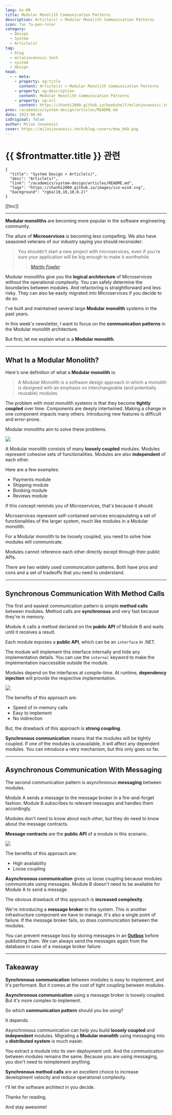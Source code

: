 ```yaml
---
lang: ko-KR
title: Modular Monolith Communication Patterns
description: Article(s) > Modular Monolith Communication Patterns
icon: fas fa-pen-ruler
category: 
  - Design
  - System
  - Article(s)
tag: 
  - blog
  - milanjovanovic.tech
  - system
  - design
head:
  - - meta:
    - property: og:title
      content: Article(s) > Modular Monolith Communication Patterns
    - property: og:description
      content: Modular Monolith Communication Patterns
    - property: og:url
      content: https://chanhi2000.github.io/bookshelf/milanjovanovic.tech/modular-monolith-communication-patterns.html
prev: /academics/system-design/articles/README.md
date: 2023-08-05
isOriginal: false
author: Milan Jovanović
cover: https://milanjovanovic.tech/blog-covers/mnw_049.png
---
```


# {{ $frontmatter.title }} 관련

```component VPCard
{
  "title": "System Design > Article(s)",
  "desc": "Article(s)",
  "link": "/academics/system-design/articles/README.md",
  "logo": "https://chanhi2000.github.io/images/ico-wind.svg",
  "background": "rgba(10,10,10,0.2)"
}
```

[[toc]]

---

<SiteInfo
  name="Modular Monolith Communication Patterns"
  desc="Modular monoliths are becoming more popular in the software engineering community. The allure of Microservices is becoming less compelling. We also have seasoned veterans of our industry saying you should reconsider: > You shouldn't start a new project with microservices, even if you're sure your application will be big enough to make it worthwhile. — Martin Fowler Modular monoliths give you the logical architecture of Microservices without the operational complexity. You can safely determine the boundaries between modules. And refactoring is straightforward and less risky. They can also be easily migrated into Microservices if you decide to do so. I've built and maintained several Modular monolith systems in the past years."
  url="https://milanjovanovic.tech/blog/modular-monolith-communication-patterns/"
  logo="https://milanjovanovic.tech/profile_favicon.png"
  preview="https://milanjovanovic.tech/blog-covers/mnw_049.png?imwidth=1920"/>

**Modular monoliths** are becoming more popular in the software engineering community.

The allure of **Microservices** is becoming less compelling. We also have seasoned veterans of our industry saying you should reconsider:

> You shouldn't start a new project with microservices, even if you're sure your application will be big enough to make it worthwhile.
>
>> *[<VPIcon icon="fas fa-globe"/>Martin Fowler](https://martinfowler.com/bliki/MonolithFirst.html)*

Modular monoliths give you the **logical architecture** of Microservices without the operational complexity. You can safely determine the boundaries between modules. And refactoring is straightforward and less risky. They can also be easily migrated into Microservices if you decide to do so.

I've built and maintained several large **Modular monolith** systems in the past years.

In this week's newsletter, I want to focus on the **communication patterns** in the Modular monolith architecture.

But first, let me explain what is a **Modular monolith**.

---

## What Is a Modular Monolith?

Here's one definition of what a **Modular monolith** is:

> A Modular Monolith is a software design approach in which a monolith is designed with an emphasis on interchangeable (and potentially reusable) modules.

The problem with most monolith systems is that they become **tightly coupled** over time. Components are deeply intertwined. Making a change in one component impacts many others. Introducing new features is difficult and error-prone.

Modular monoliths aim to solve these problems.

![](https://milanjovanovic.tech/blogs/mnw_049/modular_monolith_diagram.png?imwidth=3840)

A Modular monolith consists of many **loosely coupled** modules. Modules represent cohesive sets of functionalities. Modules are also **independent** of each other.

Here are a few examples:

- Payments module
- Shipping module
- Booking module
- Reviews module

If this concept reminds you of Microservices, that's because it should.

Microservices represent self-contained services encapsulating a set of functionalities of the larger system, much like modules in a Modular monolith.

For a Modular monolith to be loosely coupled, you need to solve how modules will communicate.

Modules cannot reference each other directly except through their public APIs.

There are two widely used communication patterns. Both have pros and cons and a set of tradeoffs that you need to understand.

---

## Synchronous Communication With Method Calls

The first and easiest communication pattern is simple **method calls** between modules. Method calls are **synchronous** and very fast because they're in memory.

Module A calls a method declared on the **public API** of Module B and waits until it receives a result.

Each module exposes a **public API**, which can be an `interface` in .NET.

The module will implement this interface internally and hide any implementation details. You can use the `internal` keyword to make the implementation inaccessible outside the module.

Modules depend on the interfaces at compile-time.
At runtime, **dependency injection** will provide the respective implementation.

![](https://milanjovanovic.tech/blogs/mnw_049/modular_monolith_sync_communication.png?imwidth=3840)

The benefits of this approach are:

- Speed of in-memory calls
- Easy to implement
- No indirection

But, the drawback of this approach is **strong coupling**.

**Synchronous communication** means that the modules will be tightly coupled. If one of the modules is unavailable, it will affect any dependent modules. You can introduce a retry mechanism, but this only goes so far.

---

## Asynchronous Communication With Messaging

The second communication pattern is asynchronous **messaging** between modules.

Module A sends a message to the message broker in a fire-and-forget fashion. Module B subscribes to relevant messages and handles them accordingly.

Modules don't need to know about each other, but they do need to know about the message contracts.

**Message contracts** are the **public API** of a module in this scenario.

![](https://milanjovanovic.tech/blogs/mnw_049/modular_monolith_async_communication.png?imwidth=3840)

The benefits of this approach are:

- High availability
- Loose coupling

**Asynchronous communication** gives us loose coupling because modules communicate using messages. Module B doesn't need to be available for Module A to send a message.

The obvious drawback of this approach is **increased complexity**.

We're introducing a **message broker** to the system. This is another infrastructure component we have to manage. It's also a single point of failure. If the message broker fails, so does communication between the modules.

You can prevent message loss by storing messages in an [**Outbox**](/milanjovanovic.tech/outbox-pattern-for-reliable-microservices-messaging.md) before publishing them. We can always send the messages again from the database in case of a message broker failure.

---

## Takeaway

**Synchronous communication** between modules is easy to implement, and it's performant. But it comes at the cost of tight coupling between modules.

**Asynchronous communication** using a message broker is loosely coupled. But it's more complex to implement.

So which **communication pattern** should you be using?

It depends.

Asynchronous communication can help you build **loosely coupled** and **independent** modules. Migrating a **Modular monolith** using messaging into a **distributed system** is much easier.

You extract a module into its own deployment unit. And the communication between modules remains the same. Because you are using messaging, you don't need to reimplement anything.

**Synchronous method calls** are an excellent choice to increase development velocity and reduce operational complexity.

I'll let the software architect in you decide.

Thanks for reading.

And stay awesome!


